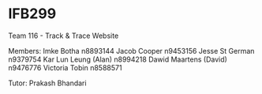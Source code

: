# IFB299
Team 116 - Track & Trace Website


Members:
Imke Botha n8893144
Jacob Cooper n9453156
Jesse St German n9379754
Kar Lun Leung (Alan) n8994218
Dawid Maartens (David) n9476776
Victoria Tobin n8588571

Tutor:
Prakash Bhandari